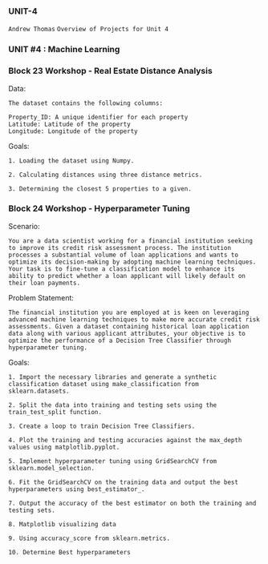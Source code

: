 ###    UNIT-4

`Andrew Thomas`
`Overview of Projects for Unit 4`

###    UNIT #4 : Machine Learning

###    Block 23 Workshop - Real Estate Distance Analysis

Data:  

    The dataset contains the following columns: 
    
    Property_ID: A unique identifier for each property 
    Latitude: Latitude of the property 
    Longitude: Longitude of the property 

Goals: 

    1. Loading the dataset using Numpy.
    
    2. Calculating distances using three distance metrics.
    
    3. Determining the closest 5 properties to a given.
        

###    Block 24 Workshop - Hyperparameter Tuning

Scenario:

    You are a data scientist working for a financial institution seeking to improve its credit risk assessment process. The institution processes a substantial volume of loan applications and wants to optimize its decision-making by adopting machine learning techniques. Your task is to fine-tune a classification model to enhance its ability to predict whether a loan applicant will likely default on their loan payments. 
    
Problem Statement:
    
    The financial institution you are employed at is keen on leveraging advanced machine learning techniques to make more accurate credit risk assessments. Given a dataset containing historical loan application data along with various applicant attributes, your objective is to optimize the performance of a Decision Tree Classifier through hyperparameter tuning. 

Goals: 

    1. Import the necessary libraries and generate a synthetic classification dataset using make_classification from sklearn.datasets. 
    
    2. Split the data into training and testing sets using the train_test_split function.
    
    3. Create a loop to train Decision Tree Classifiers.
    
    4. Plot the training and testing accuracies against the max_depth values using matplotlib.pyplot.
    
    5. Implement hyperparameter tuning using GridSearchCV from sklearn.model_selection.
    
    6. Fit the GridSearchCV on the training data and output the best hyperparameters using best_estimator_. 
    
    7. Output the accuracy of the best estimator on both the training and testing sets. 
    
    8. Matplotlib visualizing data
    
    9. Using accuracy_score from sklearn.metrics. 
    
    10. Determine Best hyperparameters
   
    
   
   
    
    
    
    
